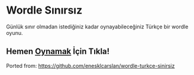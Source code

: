 # Wordle Sınırsız
 Günlük sınır olmadan istediğiniz kadar oynayabileceğiniz Türkçe bir wordle oyunu.
 
## Hemen [**Oynamak**][1] İçin Tıkla!

Ported from: https://github.com/enesklcarslan/wordle-turkce-sinirsiz

[1]: https://memoli0.github.io/Wordle-TR/
